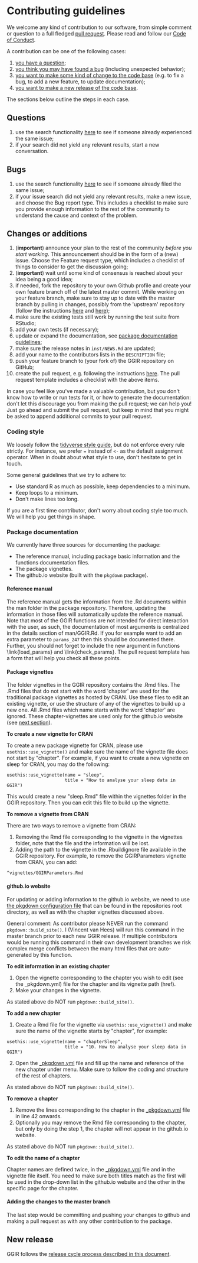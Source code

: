 # Contributing guidelines

We welcome any kind of contribution to our software, from simple comment or question to a full fledged [pull request](https://help.github.com/articles/about-pull-requests/). Please read and follow our [Code of Conduct](CODE_OF_CONDUCT.md).

A contribution can be one of the following cases:

1. [you have a question](#questions);
2. [you think you may have found a bug](#bugs) (including unexpected behavior);
3. [you want to make some kind of change to the code base](#changes-or-additions) (e.g. to fix a bug, to add a new feature, to update documentation);
4. [you want to make a new release of the code base](#new-release).

The sections below outline the steps in each case.

## Questions

1. use the search functionality [here](https://groups.google.com/g/RpackageGGIR) to see if someone already experienced the same issue;
2. if your search did not yield any relevant results, start a new conversation.

## Bugs

1. use the search functionality [here](https://github.com/wadpac/GGIR/issues) to see if someone already filed the same issue;
2. if your issue search did not yield any relevant results, make a new issue, and choose the Bug report type. This includes a checklist to make sure you provide enough information to the rest of the community to understand the cause and context of the problem.

## Changes or additions

1. (**important**) announce your plan to the rest of the community *before you start working*. This announcement should be in the form of a (new) issue. Choose the Feature request type, which includes a checklist of things to consider to get the discussion going;
2. (**important**) wait until some kind of consensus is reached about your idea being a good idea;
3. if needed, fork the repository to your own Github profile and create your own feature branch off of the latest master commit. While working on your feature branch, make sure to stay up to date with the master branch by pulling in changes, possibly from the 'upstream' repository (follow the instructions [here](https://help.github.com/articles/configuring-a-remote-for-a-fork/) and [here](https://help.github.com/articles/syncing-a-fork/));
4. make sure the existing tests still work by running the test suite from RStudio;
5. add your own tests (if necessary);
6. update or expand the documentation, see [package documentation guidelines](#package-documentation);
7. make sure the release notes in `inst/NEWS.Rd` are updated;
8. add your name to the contributors lists in the `DESCRIPTION` file;
9. push your feature branch to (your fork of) the GGIR repository on GitHub;
10. create the pull request, e.g. following the instructions [here](https://help.github.com/articles/creating-a-pull-request/). The pull request template includes a checklist with the above items.

In case you feel like you've made a valuable contribution, but you don't know how to write or run tests for it, or how to generate the documentation: don't let this discourage you from making the pull request; we can help you! Just go ahead and submit the pull request, but keep in mind that you might be asked to append additional commits to your pull request.

### Coding style

We loosely follow the [tidyverse style guide](https://style.tidyverse.org/), but do not enforce every rule strictly.
For instance, we prefer `=` instead of `<-` as the default assignment operator.
When in doubt about what style to use, don't hesitate to get in touch.

Some general guidelines that we try to adhere to:

- Use standard R as much as possible, keep dependencies to a minimum.
- Keep loops to a minimum.
- Don't make lines too long.

If you are a first time contributor, don't worry about coding style too much.
We will help you get things in shape.

### Package documentation

We currently have three sources for documenting the package:

- The reference manual, including package basic information and the functions documentation files.
- The package vignettes.
- The github.io website (built with the `pkgdown` package).

#### Reference manual

The reference manual gets the information from the .Rd documents within the man
folder in the package repository. Therefore, updating the information in those
files will automatically update the reference manual. Note that most of the GGIR
functions are not intended for direct interaction with the user, as such, the
documentation of most arguments is centralized in the details section of man/GGIR.Rd. 
If you for example want to add an extra parameter to `params_247` then this should
be documented there. Further, you should not forget to include the new argument in
functions \link{load_params} and \link{check_params}. The pull request template has a
form that will help you check all these points.

#### Package vignettes

The folder vignettes in the GGIR repository contains the .Rmd files. The .Rmd files
that do not start with the word 'chapter' are used for the traditional package vignettes
as hosted by CRAN. Use these files to edit an existing vignette, or use the structure
of any of the vignettes to build up a new one. All .Rmd files which name 
starts with the word 'chapter' are ignored. These chapter-vignettes are used only for
the github.io website (see [next section](#github.io-website)).

**To create a new vignette for CRAN**

To create a new package vignette for CRAN, please use `usethis::use_vignette()` and
make sure the name of the vignette file does not start by "chapter". For example,
if you want to create a new vignette on sleep for CRAN, you may do the following:

```
usethis::use_vignette(name = "sleep", 
                      title = "How to analyse your sleep data in GGIR")
```
This would create a new "sleep.Rmd" file within the vignettes folder in the GGIR
repository. Then you can edit this file to build up the vignette.

**To remove a vignette from CRAN**

There are two ways to remove a vignette from CRAN:

1. Removing the Rmd file corresponding to the vignette in the vignettes folder,
note that the file and the information will be lost.
2. Adding the path to the vignette in the .Rbuildignore file available in the
GGIR repository. For example, to remove the GGIRParameters vignette from CRAN, you
can add:

```
^vignettes/GGIRParameters.Rmd

```

#### github.io website

For updating or adding information to the github.io website, we need to use
[the pkgdown configuration file](_pkgdown.yml) that can be found in the repositories 
root directory, as well as with the chapter vignettes discussed above.


General comment: As contributor please NEVER run the command `pkgdown::build_site()`.
I (Vincent van Hees) will run this command in the master branch prior to each new
GGIR release. If multiple contributors would be running this command in their own 
development branches we risk complex merge conflicts between the many html files 
that are auto-generated by this function.

**To edit information in an existing chapter**

1. Open the vignette corresponding to the chapter you wish to edit (see the _pkgdown.yml) 
file for the chapter and its vignette path (href).
2. Make your changes in the vignette.

As stated above do NOT run `pkgdown::build_site()`.

**To add a new chapter**

1. Create a Rmd file for the vignette via `usethis::use_vignette()` and make sure the 
name of the vignette starts by "chapter", for example: 

```
usethis::use_vignette(name = "chapterSleep", 
                      title = "10. How to analyse your sleep data in GGIR")
```

2. Open the [_pkgdown.yml](_pkgdown.yml) file and fill up the name and reference of the
new chapter under menu. Make sure to follow the coding and structure of the rest of chapters.

As stated above do NOT run `pkgdown::build_site()`.

**To remove a chapter**

1. Remove the lines corresponding to the chapter in the [_pkgdown.yml](_pkgdown.yml) file
in line 42 onwards.
2. Optionally you may remove the Rmd file corresponding to the chapter, but only by doing the
step 1, the chapter will not appear in the github.io website.

As stated above do NOT run `pkgdown::build_site()`.

**To edit the name of a chapter**

Chapter names are defined twice, in the [_pkgdown.yml](_pkgdown.yml) file and in the
vignette file itself. You need to make sure both titles match as the first will be 
used in the drop-down list in the github.io website and the other in the specific
page for the chapter. 

#### Adding the changes to the master branch

The last step would be committing and pushing your changes to github and making a
pull request as with any other contribution to the package. 

## New release

GGIR follows the [release cycle process described in this document](RELEASE_CYCLE.md).